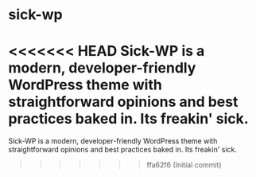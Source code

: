 # sick-wp
<<<<<<< HEAD
Sick-WP is a modern, developer-friendly WordPress theme with straightforward opinions and best practices baked in. Its freakin' sick.
=======
Sick-WP is a modern, developer-friendly WordPress theme with straightforward opinions and best practices baked in. Its freakin' sick. 
>>>>>>> ffa62f6 (Initial commit)

